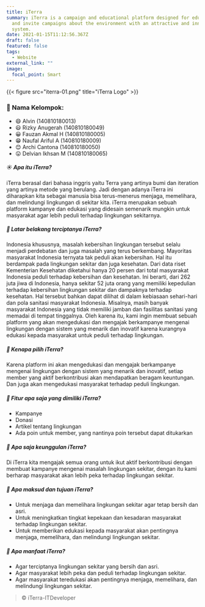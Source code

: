 ```yaml
---
title: iTerra
summary: iTerra is a campaign and educational platform designed for educating
  and invite campaigns about the environment with an attractive and innovative
  system.
date: 2021-01-15T11:12:56.367Z
draft: false
featured: false
tags:
  - Website
external_link: ""
image:
  focal_point: Smart
---
```

{{< figure src="iterra-01.png" title="iTerra Logo" >}}

### :notebook: Nama Kelompok:

* :smile: Alvin (140810180013)
* :smiley: Rizky Anugerah (140810180049)
* :grinning: Fauzan Akmal H (140810180005)
* :grin: Naufal Ariful A (140810180009)
* :blush: Archi Cantona (140810180050)
* :stuck_out_tongue: Delvian Ikhsan M (140810180065)

##### :sunny: Apa itu iTerra?

iTerra berasal dari bahasa inggris yaitu Terra yang artinya bumi dan iteration yang artinya metode yang berulang. Jadi dengan adanya iTerra ini diharapkan kita sebagai manusia bisa terus-menerus menjaga, memelihara, dan melindungi lingkungan di sekitar kita. iTerra merupakan sebuah platform kampanye dan edukasi yang didesain semenarik mungkin untuk masyarakat agar lebih peduli terhadap lingkungan sekitarnya.

##### :palm_tree: Latar belakang terciptanya iTerra?

Indonesia khususnya, masalah kebersihan lingkungan tersebut selalu menjadi perdebatan dan juga masalah yang terus berkembang. Mayoritas masyarakat Indonesia ternyata tak peduli akan kebersihan. Hal itu berdampak pada lingkungan sekitar dan juga kesehatan. Dari data riset Kementerian Kesehatan diketahui hanya 20 persen dari total masyarakat Indonesia peduli terhadap kebersihan dan kesehatan. Ini berarti, dari 262 juta jiwa di Indonesia, hanya sekitar 52 juta orang yang memiliki kepedulian terhadap kebersihan lingkungan sekitar dan dampaknya terhadap kesehatan. Hal tersebut bahkan dapat dilihat di dalam kebiasaan sehari-hari dan pola sanitasi masyarakat Indonesia. Misalnya, masih banyak masyarakat Indonesia yang tidak memiliki jamban dan fasilitas sanitasi yang memadai di tempat tinggalnya. 
Oleh karena itu, kami ingin membuat sebuah platform yang akan mengedukasi dan mengajak berkampanye mengenai lingkungan dengan sistem yang menarik dan inovatif karena kurangnya edukasi kepada masyarakat untuk peduli terhadap lingkungan.

##### :evergreen_tree: Kenapa pilih iTerra?

Karena platform ini akan mengedukasi dan mengajak berkampanye mengenai lingkungan dengan sistem yang menarik dan inovatif, setiap member yang aktif berkontribusi akan mendapatkan beragam keuntungan. Dan juga akan mengedukasi masyarakat terhadap peduli lingkungan.

##### :seedling: Fitur apa saja yang dimiliki iTerra?

* Kampanye
* Donasi
* Artikel tentang lingkungan
* Ada poin untuk member, yang nantinya poin tersebut dapat ditukarkan

##### :blossom: Apa saja keunggulan iTerra?

Di iTerra kita mengajak semua orang untuk ikut aktif berkontribusi dengan membuat kampanye mengenai masalah  lingkungan sekitar, dengan itu kami berharap masyarakat akan lebih peka terhadap lingkungan sekitar.

##### :sunflower: Apa maksud dan tujuan iTerra?

* Untuk menjaga dan memelihara lingkungan sekitar agar tetap bersih dan asri.
* Untuk meningkatkan tingkat kepekaan dan kesadaran masyarakat terhadap lingkungan sekitar.
* Untuk memberikan edukasi kepada masyarakat akan pentingnya menjaga, memelihara, dan melindungi lingkungan sekitar.

##### :hibiscus: Apa manfaat iTerra?

* Agar terciptanya lingkungan sekitar yang bersih dan asri.
* Agar masyarakat lebih peka dan peduli terhadap lingkungan sekitar.
* Agar masyarakat teredukasi akan pentingnya menjaga, memelihara, dan melindungi lingkungan sekitar.

> &copy; iTerra-ITDeveloper
